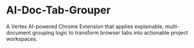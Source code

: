 # AI-Doc-Tab-Grouper
A Vertex AI-powered Chrome Extension that applies explainable, multi-document grouping logic to transform browser tabs into actionable project workspaces.
